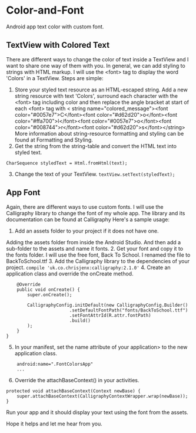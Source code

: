 # Color-and-Font
Android app text color with custom font.
## TextView with Colored Text
There are different ways to change the color of text inside a TextView and I want to share one way of them with you.
In general, we can add styling to strings with HTML markup. I will use the &lt;font> tag to display the word 'Colors' in a TextView. Steps are simple:
1. Store your styled text resource as an HTML-escaped string. Add a new string resource with text 'Colors', surround each character with the &lt;font> tag including color and then replace the angle bracket at start of each &lt;font> tag with &lt;
string name="colored_message">&lt;font color="#0057e7">C&lt;/font>&lt;font color="#d62d20">o&lt;/font>&lt;font color="#ffa700">l&lt;/font>&lt;font color="#0057e7">o&lt;/font>&lt;font color="#008744">r&lt;/font>&lt;font color="#d62d20">s&lt;/font>&lt;/string>
More information about string-resource formatting and styling can be found at Formatting and Styling.
2. Get the string from the string-table and convert the HTML text into styled text.
```String text = getResources().getString(R.string.colored_message);
CharSequence styledText = Html.fromHtml(text);
```
3. Change the text of your TextView.
`textView.setText(styledText);`
## App Font
Again, there are different ways to use custom fonts. I will use the Calligraphy library to change the font of my whole app. The library and its documentation can be found at Calligraphy
Here's a sample usage:
1. Add an assets folder to your project if it does not have one.

Adding the assets folder from inside the Android Studio.
And then add a sub-folder to the assets and name it fonts.
2. Get your font and copy it to the fonts folder. I will use the free font, Back To School. I renamed the file to BackToSchool.ttf
3. Add the Calligraphy library to the dependencies of your project.
`compile 'uk.co.chrisjenx:calligraphy:2.1.0'`
4. Create an application class and override the onCreate method.
```public class FontColorsApp extends Application {
    @Override
    public void onCreate() {
        super.onCreate();

        CalligraphyConfig.initDefault(new CalligraphyConfig.Builder()
                        .setDefaultFontPath("fonts/BackToSchool.ttf")
                        .setFontAttrId(R.attr.fontPath)
                        .build()
        );
    }
}
```
5. In your manifest, set the name attribute of your 
application> to the new application class.
```&lt;application
    android:name=".FontColorsApp"
    ...
```
6. Override the attachBaseContext() in your activities.
```@Override
protected void attachBaseContext(Context newBase) {
    super.attachBaseContext(CalligraphyContextWrapper.wrap(newBase));
}
```

Run your app and it should display your text using the font from the assets.

Hope it helps and let me hear from you.
